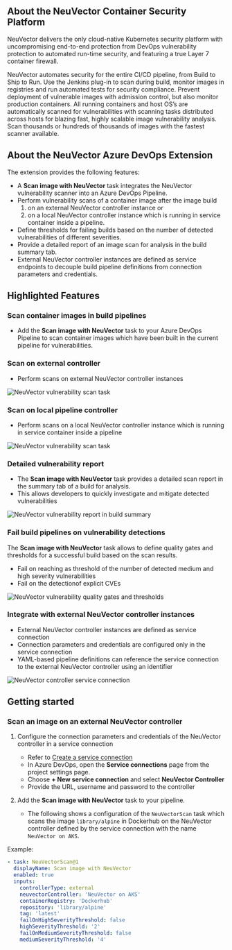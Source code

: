 ## About the NeuVector Container Security Platform

NeuVector delivers the only cloud-native Kubernetes security platform with uncompromising end-to-end protection from DevOps vulnerability protection to automated run-time security, and featuring a true Layer 7 container firewall.

NeuVector automates security for the entire CI/CD pipeline, from Build to Ship to Run. Use the Jenkins plug-in to scan during build, monitor images in registries and run automated tests for security compliance. Prevent deployment of vulnerable images with admission control, but also monitor production containers. All running containers and host OS’s are automatically scanned for vulnerabilities with scanning tasks distributed across hosts for blazing fast, highly scalable image vulnerability analysis. Scan thousands or hundreds of thousands of images with the fastest scanner available.

## About the NeuVector Azure DevOps Extension

The extension provides the following features:

* A **Scan image with NeuVector** task integrates the NeuVector vulnerability scanner into an Azure DevOps Pipeline.
* Perform vulnerability scans of a container image after the image build
  1. on an external NeuVector controller instance or
  2. on a local NeuVector controller instance which is running in service container inside a pipeline.
* Define thresholds for failing builds based on the number of detected vulnerabilities of different severities.
* Provide a detailed report of an image scan for analysis in the build summary tab.
* External NeuVector controller instances are defined as service endpoints to decouple build pipeline definitions from connection parameters and credentials.

## Highlighted Features

### Scan container images in build pipelines

* Add the **Scan image with NeuVector** task to your Azure DevOps Pipeline to scan container images which have been built in the current pipeline for vulnerabilities.

### Scan on external controller

* Perform scans on external NeuVector controller instances

![NeuVector vulnerability scan task](screenshots/task-external-scan.png)

### Scan on local pipeline controller

* Perform scans on a local NeuVector controller instance which is running in service container inside a pipeline

![NeuVector vulnerability scan task](screenshots/task-local-scan.png)

### Detailed vulnerability report

* The **Scan image with NeuVector** task provides a detailed scan report in the summary tab of a build for analysis.
* This allows developers to quickly investigate and mitigate detected vulnerabilities

![NeuVector vulnerability report in build summary](screenshots/report-summary.png)

### Fail build pipelines on vulnerability detections

The **Scan image with NeuVector** task allows to define quality gates and thresholds for a successful build based on the scan results.

* Fail on reaching as threshold of the number of detected medium and high severity vulnerabilities
* Fail on the detectionof explicit CVEs

![NeuVector vulnerability quality gates and thresholds](screenshots/task-thresholds.png)

### Integrate with external NeuVector controller instances

* External NeuVector controller instances are defined as service connection
* Connection parameters and credentials are configured only in the service connection
* YAML-based pipeline definitions can reference the service connection to the external NeuVector controller using an identifier

![NeuVector controller service connection](screenshots/service-connection.png)

## Getting started

### Scan an image on an external NeuVector controller

1. Configure the connection parameters and credentials of the NeuVector controller in a service connection

    * Refer to [Create a service connection](https://docs.microsoft.com/en-us/azure/devops/pipelines/library/service-endpoints?view=azure-devops&tabs=yaml#create-a-service-connection)
    * In Azure DevOps, open the **Service connections** page from the project settings page.
    * Choose **+ New service connection** and select **NeuVector Controller**
    * Provide the URL, username and password to the controller

2. Add the **Scan image with NeuVector** task to your pipeline.

    * The following shows a configuration of the `NeuVectorScan` task which scans the image `library/alpine` in Dockerhub on the NeuVector controller defined by the service connection with the name `NeuVector on AKS`.

Example:

```yaml
- task: NeuVectorScan@1
  displayName: Scan image with NeuVector
  enabled: true
  inputs:
    controllerType: external
    neuvectorController: 'NeuVector on AKS'
    containerRegistry: 'Dockerhub'
    repository: 'library/alpine'
    tag: 'latest'
    failOnHighSeverityThreshold: false
    highSeverityThreshold: '2'
    failOnMediumSeverityThreshold: false
    mediumSeverityThreshold: '4'
```

<!-- ### Scan an image on a local controller -->
